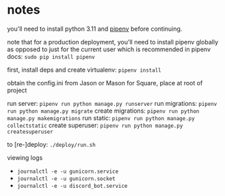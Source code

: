 # notes

you'll need to install python 3.11 and [pipenv](https://pipenv.pypa.io/en/latest/#install-pipenv-today) before continuing.

note that for a production deployment, you'll need to install pipenv globally as opposed to just for the current user which is recommended in pipenv docs: `sudo pip install pipenv`

first, install deps and create virtualenv: `pipenv install`

obtain the config.ini from Jason or Mason for Square, place at root of project

run server: `pipenv run python manage.py runserver`
run migrations: `pipenv run python manage.py migrate`
create migrations: `pipenv run python manage.py makemigrations`
run static: `pipenv run python manage.py collectstatic`
create superuser: `pipenv run python manage.py createsuperuser`

to \[re-\]deploy: `./deploy/run.sh`

viewing logs
- `journalctl -e -u gunicorn.service`
- `journalctl -e -u gunicorn.socket`
- `journalctl -e -u discord_bot.service`
